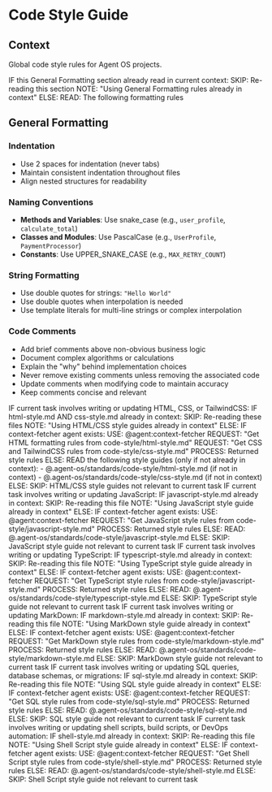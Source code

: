# Code Style Guide

## Context

Global code style rules for Agent OS projects.

<conditional-block context-check="general-formatting">
IF this General Formatting section already read in current context:
  SKIP: Re-reading this section
  NOTE: "Using General Formatting rules already in context"
ELSE:
  READ: The following formatting rules

## General Formatting

### Indentation

- Use 2 spaces for indentation (never tabs)
- Maintain consistent indentation throughout files
- Align nested structures for readability

### Naming Conventions

- **Methods and Variables**: Use snake_case (e.g., `user_profile`, `calculate_total`)
- **Classes and Modules**: Use PascalCase (e.g., `UserProfile`, `PaymentProcessor`)
- **Constants**: Use UPPER_SNAKE_CASE (e.g., `MAX_RETRY_COUNT`)

### String Formatting

- Use double quotes for strings: `"Hello World"`
- Use double quotes when interpolation is needed
- Use template literals for multi-line strings or complex interpolation

### Code Comments

- Add brief comments above non-obvious business logic
- Document complex algorithms or calculations
- Explain the "why" behind implementation choices
- Never remove existing comments unless removing the associated code
- Update comments when modifying code to maintain accuracy
- Keep comments concise and relevant
  </conditional-block>

<conditional-block task-condition="html-css-tailwind" context-check="html-css-style">
IF current task involves writing or updating HTML, CSS, or TailwindCSS:
  IF html-style.md AND css-style.md already in context:
    SKIP: Re-reading these files
    NOTE: "Using HTML/CSS style guides already in context"
  ELSE:
    <context_fetcher_strategy>
      IF context-fetcher agent exists:
        USE: @agent:context-fetcher
        REQUEST: "Get HTML formatting rules from code-style/html-style.md"
        REQUEST: "Get CSS and TailwindCSS rules from code-style/css-style.md"
        PROCESS: Returned style rules
      ELSE:
        READ the following style guides (only if not already in context):
        - @.agent-os/standards/code-style/html-style.md (if not in context)
        - @.agent-os/standards/code-style/css-style.md (if not in context)
    </context_fetcher_strategy>
ELSE:
  SKIP: HTML/CSS style guides not relevant to current task
</conditional-block>

<conditional-block task-condition="javascript" context-check="javascript-style">
IF current task involves writing or updating JavaScript:
  IF javascript-style.md already in context:
    SKIP: Re-reading this file
    NOTE: "Using JavaScript style guide already in context"
  ELSE:
    <context_fetcher_strategy>
      IF context-fetcher agent exists:
        USE: @agent:context-fetcher
        REQUEST: "Get JavaScript style rules from code-style/javascript-style.md"
        PROCESS: Returned style rules
      ELSE:
        READ: @.agent-os/standards/code-style/javascript-style.md
    </context_fetcher_strategy>
ELSE:
  SKIP: JavaScript style guide not relevant to current task
</conditional-block>

<conditional-block task-condition="typescript" context-check="typescript-style">
IF current task involves writing or updating TypeScript:
  IF typescript-style.md already in context:
    SKIP: Re-reading this file
    NOTE: "Using TypeScript style guide already in context"
  ELSE:
    <context_fetcher_strategy>
      IF context-fetcher agent exists:
        USE: @agent:context-fetcher
        REQUEST: "Get TypeScript style rules from code-style/javascript-style.md"
        PROCESS: Returned style rules
      ELSE:
        READ: @.agent-os/standards/code-style/typescript-style.md
    </context_fetcher_strategy>
ELSE:
  SKIP: TypeScript style guide not relevant to current task
</conditional-block>

<conditional-block task-condition="markdown" context-check="markdown-style">
IF current task involves writing or updating MarkDown:
  IF markdown-style.md already in context:
    SKIP: Re-reading this file
    NOTE: "Using MarkDown style guide already in context"
  ELSE:
    <context_fetcher_strategy>
      IF context-fetcher agent exists:
        USE: @agent:context-fetcher
        REQUEST: "Get MarkDown style rules from code-style/markdown-style.md"
        PROCESS: Returned style rules
      ELSE:
        READ: @.agent-os/standards/code-style/markdown-style.md
    </context_fetcher_strategy>
ELSE:
  SKIP: MarkDown style guide not relevant to current task
</conditional-block>

<conditional-block task-condition="sql" context-check="sql-style">
IF current task involves writing or updating SQL queries, database schemas, or migrations:
  IF sql-style.md already in context:
    SKIP: Re-reading this file
    NOTE: "Using SQL style guide already in context"
  ELSE:
    <context_fetcher_strategy>
      IF context-fetcher agent exists:
        USE: @agent:context-fetcher
        REQUEST: "Get SQL style rules from code-style/sql-style.md"
        PROCESS: Returned style rules
      ELSE:
        READ: @.agent-os/standards/code-style/sql-style.md
    </context_fetcher_strategy>
ELSE:
  SKIP: SQL style guide not relevant to current task
</conditional-block>

<conditional-block task-condition="shell" context-check="shell-style">
IF current task involves writing or updating shell scripts, build scripts, or DevOps automation:
  IF shell-style.md already in context:
    SKIP: Re-reading this file
    NOTE: "Using Shell Script style guide already in context"
  ELSE:
    <context_fetcher_strategy>
      IF context-fetcher agent exists:
        USE: @agent:context-fetcher
        REQUEST: "Get Shell Script style rules from code-style/shell-style.md"
        PROCESS: Returned style rules
      ELSE:
        READ: @.agent-os/standards/code-style/shell-style.md
    </context_fetcher_strategy>
ELSE:
  SKIP: Shell Script style guide not relevant to current task
</conditional-block>
